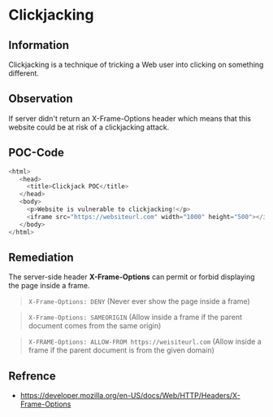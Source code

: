# Clickjacking

## Information

Clickjacking  is a technique of tricking a Web user into clicking on something different.

## Observation

If server didn't return an X-Frame-Options header which means that this website could be at risk of a clickjacking attack.

## POC-Code
```javascript
<html>
   <head>
     <title>Clickjack POC</title>
   </head>
   <body>
     <p>Website is vulnerable to clickjacking!</p>
     <iframe src="https://websiteurl.com" width="1000" height="500"></iframe>
   </body>
</html>
```

## Remediation

The server-side header **X-Frame-Options** can permit or forbid displaying the page inside a frame.

> `X-Frame-Options: DENY` (Never ever show the page inside a frame)

> `X-Frame-Options: SAMEORIGIN` (Allow inside a frame if the parent document comes from the same origin)

> `X-FRAME-Options: ALLOW-FROM https://weisiteurl.com` (Allow inside a frame if the parent document is from the given domain)


## Refrence

- https://developer.mozilla.org/en-US/docs/Web/HTTP/Headers/X-Frame-Options
